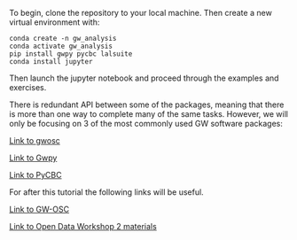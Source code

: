 To begin, clone the repository to your local machine. Then create a new virtual environment with:
```
conda create -n gw_analysis
conda activate gw_analysis
pip install gwpy pycbc lalsuite
conda install jupyter
```

Then launch the jupyter notebook and proceed through the examples and exercises.

There is redundant API between some of the packages, meaning that there is more than one way to complete
many of the same tasks. However, we will only be focusing on 3 of the most commonly used GW software packages:

[Link to gwosc](https://github.com/gwpy/gwosc "gwosc")

[Link to Gwpy](https://gwpy.github.io/docs/stable/index.html "GWpy")

[Link to PyCBC](https://pycbc.org/ "PyCBC")

For after this tutorial the following links will be useful.

[Link to GW-OSC](https://www.gw-openscience.org/software/)

[Link to Open Data Workshop 2 materials](https://indico.in2p3.fr/event/18313/ "GW-odw2")
